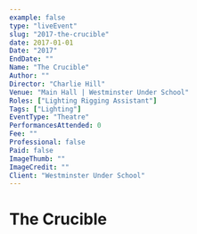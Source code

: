 ```yaml
---
example: false
type: "liveEvent"
slug: "2017-the-crucible"
date: 2017-01-01
Date: "2017"
EndDate: ""
Name: "The Crucible"
Author: ""
Director: "Charlie Hill"
Venue: "Main Hall | Westminster Under School"
Roles: ["Lighting Rigging Assistant"]
Tags: ["Lighting"]
EventType: "Theatre"
PerformancesAttended: 0
Fee: ""
Professional: false
Paid: false
ImageThumb: ""
ImageCredit: ""
Client: "Westminster Under School"
---
```


# The Crucible

